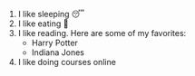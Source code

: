 1. I like sleeping 😴
2. I like eating 🍖
3. I like reading. Here are some of my favorites: 
   - Harry Potter
   - Indiana Jones
4. I like doing courses online 
